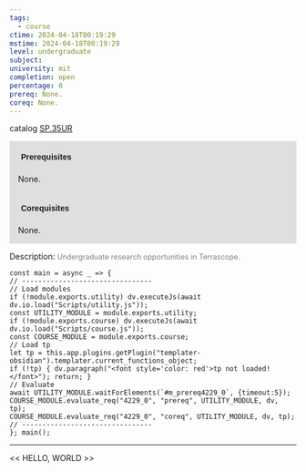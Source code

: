```yaml
---
tags:
  - course
ctime: 2024-04-18T00:19:29
mstime: 2024-04-18T00:19:29
level: undergraduate
subject: 
university: mit
completion: open
percentage: 0
prereq: None.
coreq: None.
---
```


catalog [SP.35UR](http://student.mit.edu/catalog/mSPa.html#SP.35UR)

<span style="display: block; padding: 15px; background-color: rgb(100, 100, 100, 0.2);"><font id="m_prereq4229_0" style="display: block; font-family: Arial, sans-serif; font-weight: bold; padding: 5px">Prerequisites</font><br><span id="prereq4229_0">None.</span></span>
<span style="display: block; padding: 15px; background-color: rgb(100, 100, 100, 0.2);"><font id="m_coreq4229_0" style="display: block; font-family: Arial, sans-serif; font-weight: bold; padding: 5px">Corequisites</font><br><span id="coreq4229_0">None.</span></span>

<font style="">Description:</font>
<font style="color: grey; font-size: 0.8rem;">Undergraduate research opportunities in Terrascope.</font>

```dataviewjs
const main = async _ => {
// --------------------------------
// Load modules
if (!module.exports.utility) dv.executeJs(await dv.io.load("Scripts/utility.js"));
const UTILITY_MODULE = module.exports.utility;
if (!module.exports.course) dv.executeJs(await dv.io.load("Scripts/course.js"));
const COURSE_MODULE = module.exports.course;
// Load tp
let tp = this.app.plugins.getPlugin("templater-obsidian").templater.current_functions_object;
if (!tp) { dv.paragraph("<font style='color: red'>tp not loaded!</font>"); return; }
// Evaluate
await UTILITY_MODULE.waitForElements(`#m_prereq4229_0`, {timeout:5});
COURSE_MODULE.evaluate_req("4229_0", "prereq", UTILITY_MODULE, dv, tp);
COURSE_MODULE.evaluate_req("4229_0", "coreq", UTILITY_MODULE, dv, tp);
// --------------------------------
}; main();
```

---

<< HELLO, WORLD >>
